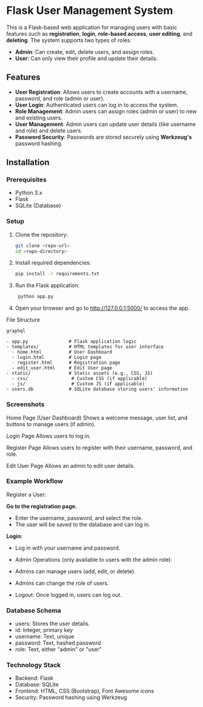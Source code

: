 # Flask User Management System

This is a Flask-based web application for managing users with basic features such as **registration**, **login**, **role-based access**, **user editing**, and **deleting**. The system supports two types of roles:
- **Admin**: Can create, edit, delete users, and assign roles.
- **User**: Can only view their profile and update their details.

## Features

- **User Registration**: Allows users to create accounts with a username, password, and role (admin or user).
- **User Login**: Authenticated users can log in to access the system.
- **Role Management**: Admin users can assign roles (admin or user) to new and existing users.
- **User Management**: Admin users can update user details (like username and role) and delete users.
- **Password Security**: Passwords are stored securely using **Werkzeug's** password hashing.

## Installation

### Prerequisites

- Python 3.x
- Flask
- SQLite (Database)

### Setup

1. Clone the repository:

   ```bash
   git clone <repo-url>
   cd <repo-directory>
2. Install required dependencies:
   
	```bash
	pip install -r requirements.txt

3. Run the Flask application:
   ```bash
	python app.py

4. Open your browser and go to http://127.0.0.1:5000/ to access the app.

File Structure

	graphql
 
	- app.py               # Flask application logic
	- templates/           # HTML templates for user interface
	  - home.html          # User Dashboard
	  - login.html         # Login page
	  - register.html      # Registration page
	  - edit_user.html     # Edit User page
	- static/              # Static assets (e.g., CSS, JS)
	  - css/                # Custom CSS (if applicable)
	  - js/                 # Custom JS (if applicable)
	- users.db             # SQLite database storing users' information


### Screenshots
Home Page (User Dashboard)
Shows a welcome message, user list, and buttons to manage users (if admin).

Login Page
Allows users to log in.

Register Page
Allows users to register with their username, password, and role.

Edit User Page
Allows an admin to edit user details.

### Example Workflow
Register a User:

**Go to the registration page.**

- Enter the username, password, and select the role.
- The user will be saved to the database and can log in.

**Login:**
- Log in with your username and password.
- Admin Operations (only available to users with the admin role):
- Admins can manage users (add, edit, or delete).
- Admins can change the role of users.

- Logout: Once logged in, users can log out.

### Database Schema
- users: Stores the user details.
- id: Integer, primary key
- username: Text, unique
- password: Text, hashed password
- role: Text, either "admin" or "user"

### Technology Stack
- Backend: Flask
- Database: SQLite
- Frontend: HTML, CSS (Bootstrap), Font Awesome icons
- Security: Password hashing using Werkzeug
